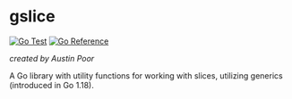 # gslice

[![Go Test](https://github.com/a-poor/gslice/actions/workflows/go-test.yml/badge.svg)](https://github.com/a-poor/gslice/actions/workflows/go-test.yml)
[![Go Reference](https://pkg.go.dev/badge/github.com/a-poor/gslice.svg)](https://pkg.go.dev/github.com/a-poor/gslice)


_created by Austin Poor_

A Go library with utility functions for working with slices, utilizing generics (introduced in Go 1.18).

